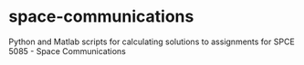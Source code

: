 # space-communications

Python and Matlab scripts for calculating solutions to assignments for SPCE 5085 - Space Communications
